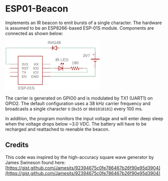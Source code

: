 # ESP01-Beacon

Implements an IR beacon to emit bursts of a single character. The hardware is assumed to be an ESP8266-based ESP-01S module. Components are connected as shown below:

<img src="docs/ESP01-Beacon.jpg" alt="ESP01-Beacon" width="60%"/>

The carrier is generated on GPIO0 and is modulated by TX1 (UART1) on GPIO2. The default configuration uses a 38 kHz carrier frequency and broadcasts a single character `U` (`0x55` or `0b01010101`) every 100 ms. 

In addition, the program monitors the input voltage and will enter deep sleep when the voltage drops below ~3.0 VDC. The battery will have to be recharged and reattached to reenable the beacon.

## Credits

This code was inspired by the high-accuracy square wave generator by James Swineson found here:
[https://gist.github.com/Jamesits/92394675c0fe786467b26f90e95d3904](https://gist.github.com/Jamesits/92394675c0fe786467b26f90e95d3904)
